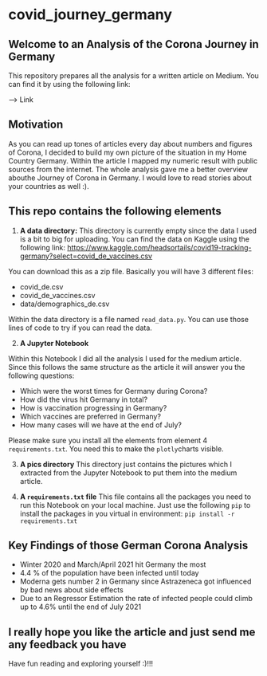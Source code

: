 # covid_journey_germany

## Welcome to an Analysis of the Corona Journey in Germany

This repository prepares all the analysis for a written article on Medium. You can find it by using the following link:

--> Link

## Motivation
As you can read up tones of articles every day about numbers and figures of Corona, I decided to build my own picture of the situation in my Home Country Germany. Within the article I mapped my numeric result with public sources from the internet. The whole analysis gave me a better overview abouthe Journey of Corona in Germany. I would love to read stories about your countries as well :).  

## This repo contains the following elements

1. **A data directory:**
This directory is currently empty since the data I used is a bit to big for uploading. 
You can find the data on Kaggle using the following link: 
https://www.kaggle.com/headsortails/covid19-tracking-germany?select=covid_de_vaccines.csv

You can download this as a zip file. Basically you will have 3 different files:
  - covid_de.csv
  - covid_de_vaccines.csv
  - data/demographics_de.csv

Within the data directory is a file named `read_data.py`. You can use those lines of code to try if you can read the data.

2. **A Jupyter Notebook**

Within this Notebook I did all the analysis I used for the medium article. Since this follows the same structure as the article it will answer you the following questions:
  - Which were the worst times for Germany during Corona?
  - How did the virus hit Germany in total?
  - How is vaccination progressing in Germany?
  - Which vaccines are preferred in Germany?
  - How many cases will we have at the end of July?

Please make sure you install all the elements from element 4 `requirements.txt`. You need this to make the `plotly`charts visible.

3. **A pics directory**
This directory just contains the pictures which I extracted from the Jupyter Notebook to put them into the medium article.

4. **A `requirements.txt` file**
This file contains all the packages you need to run this Notebook on your local machine.
Just use the following `pip` to install the packages in you virtual in environment: `pip install -r requirements.txt`

## Key Findings of those German Corona Analysis
- Winter 2020 and March/April 2021 hit Germany the most
- 4.4 % of the population have been infected until today
- Moderna gets number 2 in Germany since Astrazeneca got influenced by bad news about side effects
- Due to an Regressor Estimation the rate of infected people could climb up to 4.6% until the end of July 2021

## I really hope you like the article and just send me any feedback you have
Have fun reading and exploring yourself :)!!!

